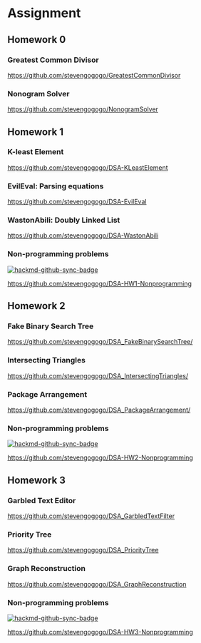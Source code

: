 # Assignment



## **Homework 0**

### Greatest Common Divisor
https://github.com/stevengogogo/GreatestCommonDivisor

### Nonogram Solver
https://github.com/stevengogogo/NonogramSolver


## **Homework 1**

### K-least Element
https://github.com/stevengogogo/DSA-KLeastElement

### EvilEval: Parsing equations
https://github.com/stevengogogo/DSA-EvilEval

### WastonAbili: Doubly Linked List
https://github.com/stevengogogo/DSA-WastonAbili

### Non-programming problems

[![hackmd-github-sync-badge](https://hackmd.io/p1bIKDGDSfKEOnCntsm6MA/badge)](https://hackmd.io/@stevenchiu/rkVYzeOUu)

https://github.com/stevengogogo/DSA-HW1-Nonprogramming

## **Homework 2**


### Fake Binary Search Tree
https://github.com/stevengogogo/DSA_FakeBinarySearchTree/

### Intersecting Triangles
https://github.com/stevengogogo/DSA_IntersectingTriangles/

### Package Arrangement
https://github.com/stevengogogo/DSA_PackageArrangement/

### Non-programming problems


[![hackmd-github-sync-badge](https://hackmd.io/p1bIKDGDSfKEOnCntsm6MA/badge)](https://hackmd.io/@stevenchiu/ByB5JxdIu)

https://github.com/stevengogogo/DSA-HW2-Nonprogramming


## **Homework 3**

### Garbled Text Editor
https://github.com/stevengogogo/DSA_GarbledTextFilter

### Priority Tree
https://github.com/stevengogogo/DSA_PriorityTree

### Graph Reconstruction
https://github.com/stevengogogo/DSA_GraphReconstruction

### Non-programming problems
[![hackmd-github-sync-badge](https://hackmd.io/p1bIKDGDSfKEOnCntsm6MA/badge)](https://hackmd.io/JZUhv-byTRqV46cumxZ9Xw)

https://github.com/stevengogogo/DSA-HW3-Nonprogramming



